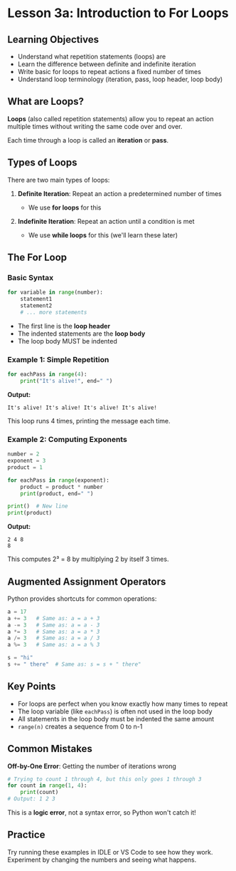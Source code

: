 # Lesson 3a: Introduction to For Loops

## Learning Objectives
- Understand what repetition statements (loops) are
- Learn the difference between definite and indefinite iteration
- Write basic for loops to repeat actions a fixed number of times
- Understand loop terminology (iteration, pass, loop header, loop body)

## What are Loops?

**Loops** (also called repetition statements) allow you to repeat an action multiple times without writing the same code over and over.

Each time through a loop is called an **iteration** or **pass**.

## Types of Loops

There are two main types of loops:

1. **Definite Iteration**: Repeat an action a predetermined number of times
   - We use **for loops** for this
   
2. **Indefinite Iteration**: Repeat an action until a condition is met
   - We use **while loops** for this (we'll learn these later)

## The For Loop

### Basic Syntax

```python
for variable in range(number):
    statement1
    statement2
    # ... more statements
```

- The first line is the **loop header**
- The indented statements are the **loop body**
- The loop body MUST be indented

### Example 1: Simple Repetition

```python
for eachPass in range(4):
    print("It's alive!", end=" ")
```

**Output:**
```
It's alive! It's alive! It's alive! It's alive!
```

This loop runs 4 times, printing the message each time.

### Example 2: Computing Exponents

```python
number = 2
exponent = 3
product = 1

for eachPass in range(exponent):
    product = product * number
    print(product, end=" ")

print()  # New line
print(product)
```

**Output:**
```
2 4 8
8
```

This computes 2³ = 8 by multiplying 2 by itself 3 times.

## Augmented Assignment Operators

Python provides shortcuts for common operations:

```python
a = 17
a += 3   # Same as: a = a + 3
a -= 3   # Same as: a = a - 3
a *= 3   # Same as: a = a * 3
a /= 3   # Same as: a = a / 3
a %= 3   # Same as: a = a % 3

s = "hi"
s += " there"  # Same as: s = s + " there"
```

## Key Points

- For loops are perfect when you know exactly how many times to repeat
- The loop variable (like `eachPass`) is often not used in the loop body
- All statements in the loop body must be indented the same amount
- `range(n)` creates a sequence from 0 to n-1

## Common Mistakes

**Off-by-One Error**: Getting the number of iterations wrong

```python
# Trying to count 1 through 4, but this only goes 1 through 3
for count in range(1, 4):
    print(count)
# Output: 1 2 3
```

This is a **logic error**, not a syntax error, so Python won't catch it!

## Practice

Try running these examples in IDLE or VS Code to see how they work. Experiment by changing the numbers and seeing what happens.